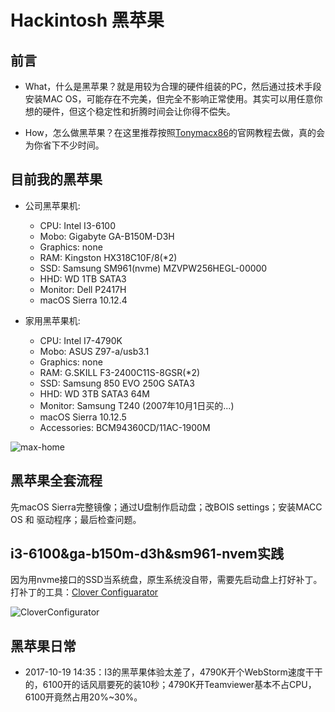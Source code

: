 # Hackintosh 黑苹果

## 前言

- What，什么是黑苹果？就是用较为合理的硬件组装的PC，然后通过技术手段安装MAC OS，可能存在不完美，但完全不影响正常使用。其实可以用任意你想的硬件，但这个稳定性和折腾时间会让你得不偿失。

- How，怎么做黑苹果？在这里推荐按照[Tonymacx86](https://www.tonymacx86.com/)的官网教程去做，真的会为你省下不少时间。

## 目前我的黑苹果

- 公司黑苹果机: 
  - CPU: Intel I3-6100
  - Mobo: Gigabyte  GA-B150M-D3H
  - Graphics: none
  - RAM: Kingston HX318C10F/8(*2)
  - SSD: Samsung SM961(nvme) MZVPW256HEGL-00000
  - HHD: WD 1TB SATA3
  - Monitor: Dell P2417H
  - macOS Sierra 10.12.4
  
- 家用黑苹果机:
  - CPU: Intel I7-4790K
  - Mobo: ASUS Z97-a/usb3.1
  - Graphics: none 
  - RAM: G.SKILL F3-2400C11S-8GSR(*2)
  - SSD: Samsung 850 EVO 250G SATA3
  - HHD: WD 3TB SATA3 64M 
  - Monitor: Samsung T240 (2007年10月1日买的...)
  - macOS Sierra 10.12.5
  - Accessories: BCM94360CD/11AC-1900M

![max-home](http://ofx24fene.bkt.clouddn.com//img/2017/mac_home.png)


## 黑苹果全套流程

先macOS Sierra完整镜像；通过U盘制作启动盘；改BOIS settings；安装MACC OS 和 驱动程序；最后检查问题。

## i3-6100&ga-b150m-d3h&sm961-nvem实践

因为用nvme接口的SSD当系统盘，原生系统没自带，需要先启动盘上打好补丁。打补丁的工具：[Clover Configuarator](http://www.insanelymac.com/forum/topic/282787-clover-v2-instructions/)

![CloverConfigurator](http://ofx24fene.bkt.clouddn.com//img/book/screenshot-CloverConfigurator.png)

## 黑苹果日常

- 2017-10-19 14:35：I3的黑苹果体验太差了，4790K开个WebStorm速度干干的，6100开的话风扇要死的装10秒；4790K开Teamviewer基本不占CPU，6100开竟然占用20%~30%。
